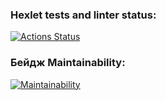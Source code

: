 ### Hexlet tests and linter status:
[![Actions Status](https://github.com/AndryVanDuk/python-project-49/workflows/hexlet-check/badge.svg)](https://github.com/AndryVanDuk/python-project-49/actions)

### Бейдж Maintainability:
[![Maintainability](https://api.codeclimate.com/v1/badges/9a62c14fcac3cf24eddb/maintainability)](https://codeclimate.com/github/AndryVanDuk/python-project-49/maintainability)